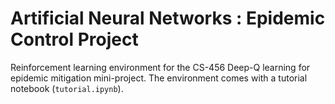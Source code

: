 # Artificial Neural Networks : Epidemic Control Project

Reinforcement learning environment for the CS-456 Deep-Q learning for epidemic mitigation mini-project. The environment comes with a tutorial notebook (`tutorial.ipynb`).
